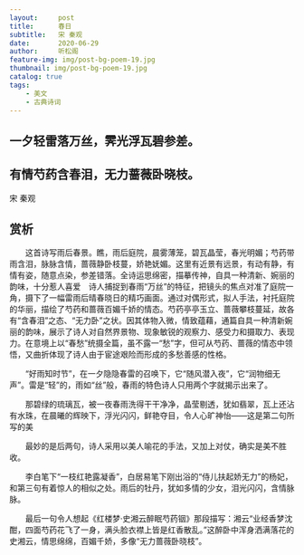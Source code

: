 ```yaml
---
layout:     post
title:      春日
subtitle:   宋 秦观
date:       2020-06-29
author:     听松阁
feature-img: img/post-bg-poem-19.jpg
thumbnail: img/post-bg-poem-19.jpg
catalog: true
tags:
    - 美文
    - 古典诗词
---
```


## 一夕轻雷落万丝，霁光浮瓦碧参差。

## 有情芍药含春泪，无力蔷薇卧晓枝。


宋 秦观


## 赏析



　　这首诗写雨后春景。瞧，雨后庭院，晨雾薄笼，碧瓦晶莹，春光明媚；芍药带雨含泪，脉脉含情，蔷薇静卧枝蔓，娇艳妩媚。这里有近景有远景，有动有静，有情有姿，随意点染，参差错落。全诗运思绵密，描摹传神，自具一种清新、婉丽的韵味，十分惹人喜爱　诗人捕捉到春雨“万丝”的特征，把镜头的焦点对准了庭院一角，摄下了一幅雷雨后晴春晓日的精巧画面。通过对偶形式，拟人手法，衬托庭院的华丽，描绘了芍药和蔷薇百媚千娇的情态。芍药亭亭玉立、蔷薇攀枝蔓延，故各有“含春泪”之态、“无力卧”之状。因其体物入微，情致蕴藉，通篇自具一种清新婉丽的韵味，展示了诗人对自然界景物、现象敏锐的观察力、感受力和摄取力、表现力。在意境上以“春愁”统摄全篇，虽不露一“愁”字，但可从芍药、蔷薇的情态中领悟，又曲折体现了诗人由于宦途艰险而形成的多愁善感的性格。



　　“好雨知时节”，在一夕隐隐春雷的召唤下，它“随风潜入夜”，它“润物细无声”。雷是“轻”的，雨如“丝”般，春雨的特色诗人只用两个字就揭示出来了。



　　那碧绿的琉璃瓦，被一夜春雨洗得干干净净，晶莹剔透，犹如翡翠，瓦上还沾有水珠，在晨曦的辉映下，浮光闪闪，鲜艳夺目，令人心旷神怡——这是第二句所写的美



　　最妙的是后两句，诗人采用以美人喻花的手法，又加上对仗，确实是美不胜收。



　　李白笔下“一枝红艳露凝香”，白居易笔下刚出浴的“侍儿扶起娇无力”的杨妃，和第三句有着惊人的相似之处。雨后的牡丹，犹如多情的少女，泪光闪闪，含情脉脉。



　　最后一句令人想起《红楼梦·史湘云醉眠芍药铟》那段描写：湘云“业经香梦沈酣，四面芍药花飞了一身，满头脸衣襟上皆是红香散乱。”这醉卧中浑身洒满落花的史湘云，情思绵绵，百媚千娇，多像“无力蔷薇卧晓枝”。
